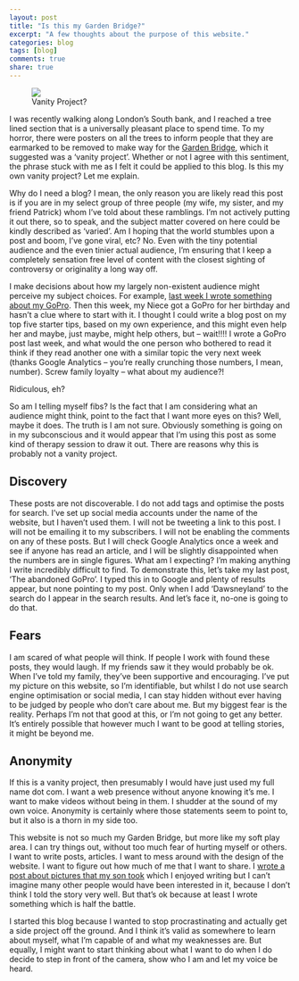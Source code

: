 ```yaml
---
layout: post
title: "Is this my Garden Bridge?"
excerpt: "A few thoughts about the purpose of this website."
categories: blog
tags: [blog]
comments: true
share: true
---
```


<figure>
    <img src="{{ site.url }}/images/gbridge.jpg">
    <figcaption>Vanity Project?</figcaption>
</figure>

I was recently walking along London’s South bank, and I reached a tree lined section that is a universally pleasant place to spend time. To my horror, there were posters on all the trees to inform people that they are earmarked to be removed to make way for the [Garden Bridge](https://www.gardenbridge.london/), which it suggested was a ‘vanity project’. Whether or not I agree with this sentiment, the phrase stuck with me as I felt it could be applied to this blog. Is this my own vanity project? Let me explain.

Why do I need a blog? I mean, the only reason you are likely read this post is if you are in my select group of three people (my wife, my sister, and my friend Patrick) whom I’ve told about these ramblings. I’m not actively putting it out there, so to speak, and the subject matter covered on here could be kindly described as ‘varied’. Am I hoping that the world stumbles upon a post and boom, I’ve gone viral, etc? No. Even with the tiny potential audience and the even tinier actual audience, I’m ensuring that I keep a completely sensation free level of content with the closest sighting of controversy or originality a long way off.

I make decisions about how my largely non-existent audience might perceive my subject choices. For example, [last week I wrote something about my GoPro](http://www.dawsneyland.com/blog/the-abandoned-gopro/). Then this week, my Niece got a GoPro for her birthday and hasn’t a clue where to start with it. I thought I could write a blog post on my top five starter tips, based on my own experience, and this might even help her and maybe, just maybe, might help others, but – wait!!!! I wrote a GoPro post last week, and what would the one person who bothered to read it think if they read another one with a similar topic the very next week (thanks Google Analytics – you’re really crunching those numbers, I mean, number). Screw family loyalty – what about my audience?!

Ridiculous, eh? 

So am I telling myself fibs? Is the fact that I am considering what an audience might think, point to the fact that I want more eyes on this? Well, maybe it does. The truth is I am not sure. Obviously something is going on in my subconscious and it would appear that I’m using this post as some kind of therapy session to draw it out. There are reasons why this is probably not a vanity project.

## Discovery
These posts are not discoverable. I do not add tags and optimise the posts for search. I’ve set up social media accounts under the name of the website, but I haven’t used them. I will not be tweeting a link to this post. I will not be emailing it to my subscribers. I will not be enabling the comments on any of these posts. But I will check Google Analytics once a week and see if anyone has read an article, and I will be slightly disappointed when the numbers are in single figures. What am I expecting? I’m making anything I write incredibly difficult to find. To demonstrate this, let’s take my last post, ‘The abandoned GoPro’. I typed this in to Google and plenty of results appear, but none pointing to my post. Only when I add ‘Dawsneyland’ to the search do I appear in the search results. And let’s face it, no-one is going to do that.

## Fears
I am scared of what people will think. If people I work with found these posts, they would laugh. If my friends saw it they would probably be ok. When I’ve told my family, they’ve been supportive and encouraging. I’ve put my picture on this website, so I’m identifiable, but whilst I do not use search engine optimisation or social media, I can stay hidden without ever having to be judged by people who don’t care about me. But my biggest fear is the reality. Perhaps I’m not that good at this, or I’m not going to get any better. It’s entirely possible that however much I want to be good at telling stories, it might be beyond me. 

## Anonymity
If this is a vanity project, then presumably I would have just used my full name dot com. I want a web presence without anyone knowing it’s me. I want to make videos without being in them. I shudder at the sound of my own voice. Anonymity is certainly where those statements seem to point to, but it also is a thorn in my side too. 

This website is not so much my Garden Bridge, but more like my soft play area. I can try things out, without too much fear of hurting myself or others. I want to write posts, articles. I want to mess around with the design of the website. I want to figure out how much of me that I want to share. I [wrote a post about pictures that my son took](http://www.dawsneyland.com/blog/the-small-photographer/) which I enjoyed writing but I can’t imagine many other people would have been interested in it, because I don’t think I told the story very well. But that’s ok because at least I wrote something which is half the battle. 

I started this blog because I wanted to stop procrastinating and actually get a side project off the ground. And I think it’s valid as somewhere to learn about myself, what I’m capable of and what my weaknesses are. But equally, I might want to start thinking about what I want to do when I do decide to step in front of the camera, show who I am and let my voice be heard. 


